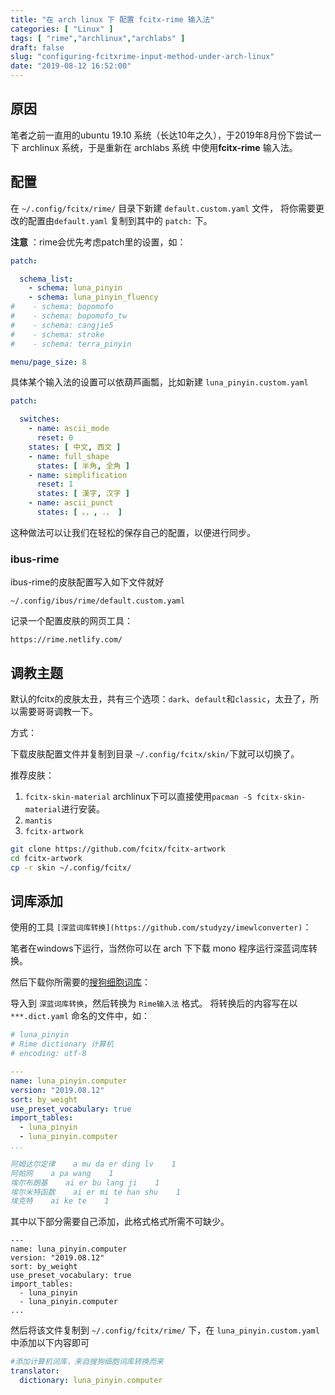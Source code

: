 ```yaml
---
title: "在 arch linux 下 配置 fcitx-rime 输入法"
categories: [ "Linux" ]
tags: [ "rime","archlinux","archlabs" ]
draft: false
slug: "configuring-fcitxrime-input-method-under-arch-linux"
date: "2019-08-12 16:52:00"
---
```


## 原因

笔者之前一直用的ubuntu 19.10 系统（长达10年之久），于2019年8月份下尝试一下 archlinux 系统，于是重新在 archlabs 系统 中使用**fcitx-rime** 输入法。

## 配置

在 `~/.config/fcitx/rime/` 目录下新建 `default.custom.yaml` 文件， 将你需要更改的配置由`default.yaml` 复制到其中的 `patch:` 下。

**注意** ：rime会优先考虑patch里的设置，如：


<!--more-->


```yaml
patch:

  schema_list:
    - schema: luna_pinyin
    - schema: luna_pinyin_fluency
#    - schema: bopomofo
#    - schema: bopomofo_tw 
#    - schema: cangjie5
#    - schema: stroke
#    - schema: terra_pinyin

menu/page_size: 8
```

具体某个输入法的设置可以依葫芦画瓢，比如新建 `luna_pinyin.custom.yaml`

```yaml
patch:

  switches:
    - name: ascii_mode
      reset: 0
    states: [ 中文, 西文 ]
    - name: full_shape
      states: [ 半角, 全角 ]
    - name: simplification
      reset: 1
      states: [ 漢字, 汉字 ]
    - name: ascii_punct
      states: [ 。，, ．， ] 
```

这种做法可以让我们在轻松的保存自己的配置，以便进行同步。

### ibus-rime

ibus-rime的皮肤配置写入如下文件就好

```
~/.config/ibus/rime/default.custom.yaml
```

记录一个配置皮肤的网页工具：

```
https://rime.netlify.com/
```

## 调教主题

默认的fcitx的皮肤太丑，共有三个选项：`dark`、`default`和`classic`，太丑了，所以需要哥哥调教一下。

方式：

下载皮肤配置文件并复制到目录 `~/.config/fcitx/skin/`下就可以切换了。

推荐皮肤：

1. `fcitx-skin-material`
   archlinux下可以直接使用`pacman -S fcitx-skin-material`进行安装。
2. `mantis`
3. `fcitx-artwork`
```bash
git clone https://github.com/fcitx/fcitx-artwork
cd fcitx-artwork
cp -r skin ~/.config/fcitx/
```

## 词库添加

使用的工具 `[深蓝词库转换](https://github.com/studyzy/imewlconverter)`：

笔者在windows下运行，当然你可以在 arch 下下载 mono 程序运行深蓝词库转换。

然后下载你所需要的[搜狗细胞词库](https://pinyin.sogou.com/dict/cate/index/)：


导入到 `深蓝词库转换`，然后转换为 `Rime输入法` 格式。
将转换后的内容写在以 `***.dict.yaml` 命名的文件中，如：

```yaml
# luna_pinyin
# Rime dictionary 计算机
# encoding: utf-8

---
name: luna_pinyin.computer
version: "2019.08.12"
sort: by_weight
use_preset_vocabulary: true
import_tables:
  - luna_pinyin
  - luna_pinyin.computer
...

阿姆达尔定律    a mu da er ding lv    1
阿帕网    a pa wang    1
埃尔布朗基    ai er bu lang ji    1
埃尔米特函数    ai er mi te han shu    1
埃克特    ai ke te    1
```

其中以下部分需要自己添加，此格式格式所需不可缺少。

```
---
name: luna_pinyin.computer
version: "2019.08.12"
sort: by_weight
use_preset_vocabulary: true
import_tables:
  - luna_pinyin
  - luna_pinyin.computer
...
```

然后将该文件复制到 `~/.config/fcitx/rime/` 下，在 `luna_pinyin.custom.yaml` 中添加以下内容即可

```yaml
#添加计算机词库，来自搜狗细胞词库转换而来
translator:
  dictionary: luna_pinyin.computer
```

